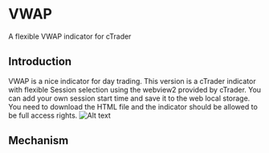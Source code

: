 # VWAP
A flexible VWAP indicator for cTrader

## Introduction
VWAP is a nice indicator for day trading. This version is a cTrader indicator with flexible Session selection using the webview2 provided by cTrader. 
You can add your own session start time and save it to the web local storage.
You need to download the HTML file and the indicator should be allowed to be full access rights.
![Alt text](relative%20path/to/img.jpg?raw=true "Title")

## Mechanism
